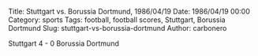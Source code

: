 Title: Stuttgart vs. Borussia Dortmund, 1986/04/19
Date: 1986/04/19 00:00
Category: sports
Tags: football, football scores, Stuttgart, Borussia Dortmund
Slug: stuttgart-vs-borussia-dortmund
Author: carbonero


Stuttgart 4 - 0 Borussia Dortmund
